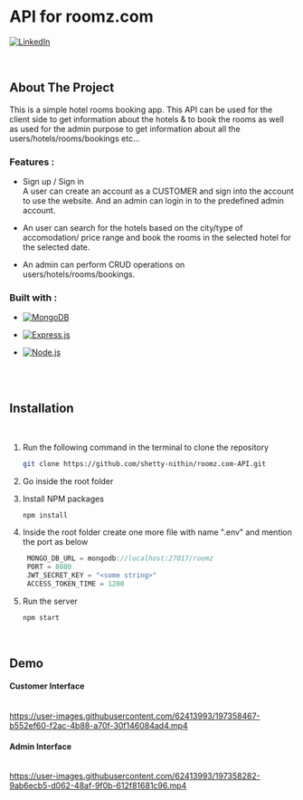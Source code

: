# API for roomz.com

[![LinkedIn][linkedin-shield]][linkedin-url]

<br/>

## About The Project
This is a simple hotel rooms booking app. This API can be used for the client side to get information about the hotels & to book the rooms as well as used for the admin purpose to get information about all the users/hotels/rooms/bookings etc...
<br/>

### Features : 
* Sign up / Sign in
  <br/> A user can create an account as a CUSTOMER and sign into the account to use the website. And an admin can login in to the predefined admin account.

* An user can search for the hotels based on the city/type of accomodation/ price range and book the rooms in the selected hotel for the selected date.

* An admin can perform CRUD operations on users/hotels/rooms/bookings.

### Built with : 

* [![MongoDB][MongoDB]][MongoDB-url]

* [![Express.js][Express.js]][Express-url]

* [![Node.js][Node.js]][Node-url]
<br/>
<br/>

## Installation
<br/>

1. Run the following command in the terminal to clone the repository
   ```sh
   git clone https://github.com/shetty-nithin/roomz.com-API.git
   ```

2. Go inside the root folder

3. Install NPM packages
   ```
   npm install
   ```

4. Inside the root folder create one more file with name ".env" and mention the port as below
   ```javascript
    MONGO_DB_URL = mongodb://localhost:27017/roomz
    PORT = 8080
    JWT_SECRET_KEY = "<some string>"
    ACCESS_TOKEN_TIME = 1200
   ```

5. Run the server
   ```javascript
   npm start
   ```
<br/>

## Demo

#### Customer Interface <br/><br/>
https://user-images.githubusercontent.com/62413993/197358467-b552ef60-f2ac-4b88-a70f-30f146084ad4.mp4

#### Admin Interface <br/><br/>
https://user-images.githubusercontent.com/62413993/197358282-9ab6ecb5-d062-48af-9f0b-612f81681c96.mp4





<!-- MARKDOWN LINKS -->
[forks-shield]: https://img.shields.io/github/forks/github_username/repo_name.svg?style=for-the-badge
[forks-url]: https://github.com/github_username/repo_name/network/members

[issues-shield]: https://img.shields.io/github/issues/github_username/repo_name.svg?style=for-the-badge
[issues-url]: https://github.com/github_username/repo_name/issues


[linkedin-shield]: https://img.shields.io/badge/-LinkedIn-black.svg?style=for-the-badge&logo=linkedin&colorB=0072b1
[linkedin-url]: https://www.linkedin.com/in/shetty-nithin/

[MongoDB]: https://img.shields.io/badge/MongoDB-589636?style=for-the-badge&logo=mongodb&logoColor=white
[MongoDB-url]: https://www.mongodb.com/

[Node.js]: https://img.shields.io/badge/Node.js-215732?style=for-the-badge&logo=nodedotjs&logoColor=61DAFB
[Node-url]: https://nodejs.org/en/

[Express.js]: https://img.shields.io/badge/Express.js-D1D3D4?style=for-the-badge&logo=express&logoColor=4FC08D
[Express-url]: https://expressjs.com/
